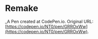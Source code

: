 # Remake
 _A Pen created at CodePen.io. Original URL: [https://codepen.io/NT0/pen/GRROxWw](https://codepen.io/NT0/pen/GRROxWw).

 